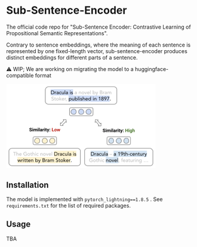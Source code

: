 # Sub-Sentence-Encoder
The official code repo for "Sub-Sentence Encoder: Contrastive Learning of Propositional Semantic Representations".

Contrary to sentence embeddings, where the meaning of each sentence is represented by one fixed-length vector, sub-sentence-encoder produces distinct embeddings for different parts of a sentence.  

⚠️ WIP; We are working on migrating the model to a huggingface-compatible format 

<img src="https://github.com/schen149/sub-sentence-encoder/blob/main/figure/teaser.png" alt="" data-canonical-src="https://github.com/schen149/sub-sentence-encoder/blob/main/figure/teaser.png" width="400" />

## Installation
The model is implemented with `pytorch_lightning==1.8.5` . See `requirements.txt` for the list of required packages.

## Usage
TBA
